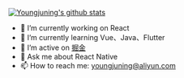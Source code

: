 <!--
**youngjuning/youngjuning** is a ✨ _special_ ✨ repository because its `README.md` (this file) appears on your GitHub profile.

Here are some ideas to get you started:

- 🔭 I’m currently working on ...
- 🌱 I’m currently learning ...
- 👯 I’m looking to collaborate on ...
- 🤔 I’m looking for help with ...
- 💬 Ask me about ...
- 📫 How to reach me: ...
- 😄 Pronouns: ...
- ⚡ Fun fact: ....
https://github.com/anuraghazra/github-readme-stats
-->

[![Youngjuning's github stats](https://github-readme-stats.vercel.app/api?username=youngjuning&show_icons=true)](https://github.com/youngjuning/youngjuning)

- 🔭 I’m currently working on React
- 🌱 I’m currently learning Vue、Java、Flutter
- 👯 I’m active on [掘金](https://juejin.im/user/325111174662855)
- 💬 Ask me about React Native
- 📫 How to reach me: youngjuning@aliyun.com
